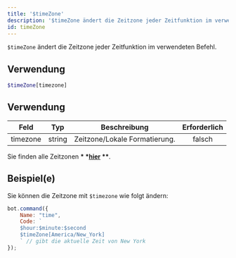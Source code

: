 ```yaml
---
title: '$timeZone'
description: '$timeZone ändert die Zeitzone jeder Zeitfunktion im verwendeten Befehl.'
id: timeZone
---
```


`$timeZone` ändert die Zeitzone jeder Zeitfunktion im verwendeten Befehl.

## Verwendung

```php
$timeZone[timezone]
```

## Verwendung

| Feld     | Typ    | Beschreibung                  | Erforderlich |
| -------- | ------ | ----------------------------- |:------------:|
| timezone | string | Zeitzone/Lokale Formatierung. |    falsch    |

Sie finden alle Zeitzonen __* *[hier](https://gist.githubusercontent.com/diogocapela/12c6617fc87607d11fd62d2a4f42b02a/raw/8b5abde6f9c7d5570df3a2aa22325d7d20a8b5d7/moment-js-timezones.txt) **__.

## Beispiel(e)

Sie können die Zeitzone mit `$timezone` wie folgt ändern:

```javascript
bot.command({
    Name: "time",
    Code: `
    $hour:$minute:$second
    $timeZone[America/New_York]
    ` // gibt die aktuelle Zeit von New York
});
```